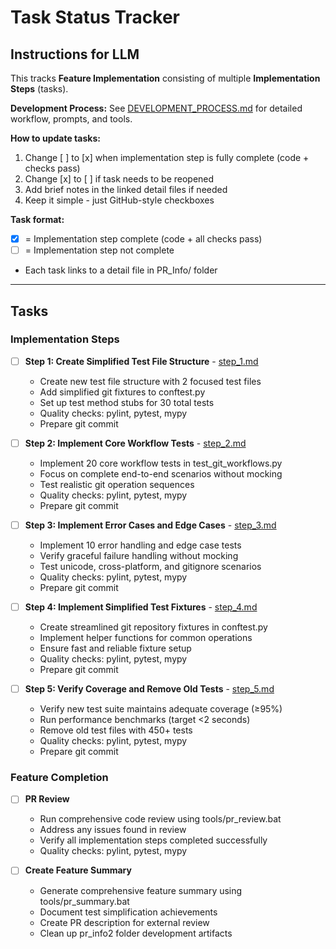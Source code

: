 # Task Status Tracker

## Instructions for LLM

This tracks **Feature Implementation** consisting of multiple **Implementation Steps** (tasks).

**Development Process:** See [DEVELOPMENT_PROCESS.md](./DEVELOPMENT_PROCESS.md) for detailed workflow, prompts, and tools.

**How to update tasks:**
1. Change [ ] to [x] when implementation step is fully complete (code + checks pass)
2. Change [x] to [ ] if task needs to be reopened
3. Add brief notes in the linked detail files if needed
4. Keep it simple - just GitHub-style checkboxes

**Task format:**
- [x] = Implementation step complete (code + all checks pass)
- [ ] = Implementation step not complete
- Each task links to a detail file in PR_Info/ folder

---

## Tasks

### Implementation Steps

- [ ] **Step 1: Create Simplified Test File Structure** - [step_1.md](steps/step_1.md)
  - Create new test file structure with 2 focused test files
  - Add simplified git fixtures to conftest.py
  - Set up test method stubs for 30 total tests
  - Quality checks: pylint, pytest, mypy
  - Prepare git commit

- [ ] **Step 2: Implement Core Workflow Tests** - [step_2.md](steps/step_2.md)
  - Implement 20 core workflow tests in test_git_workflows.py
  - Focus on complete end-to-end scenarios without mocking
  - Test realistic git operation sequences
  - Quality checks: pylint, pytest, mypy
  - Prepare git commit

- [ ] **Step 3: Implement Error Cases and Edge Cases** - [step_3.md](steps/step_3.md)
  - Implement 10 error handling and edge case tests
  - Verify graceful failure handling without mocking
  - Test unicode, cross-platform, and gitignore scenarios
  - Quality checks: pylint, pytest, mypy
  - Prepare git commit

- [ ] **Step 4: Implement Simplified Test Fixtures** - [step_4.md](steps/step_4.md)
  - Create streamlined git repository fixtures in conftest.py
  - Implement helper functions for common operations
  - Ensure fast and reliable fixture setup
  - Quality checks: pylint, pytest, mypy
  - Prepare git commit

- [ ] **Step 5: Verify Coverage and Remove Old Tests** - [step_5.md](steps/step_5.md)
  - Verify new test suite maintains adequate coverage (≥95%)
  - Run performance benchmarks (target <2 seconds)
  - Remove old test files with 450+ tests
  - Quality checks: pylint, pytest, mypy
  - Prepare git commit

### Feature Completion

- [ ] **PR Review**
  - Run comprehensive code review using tools/pr_review.bat
  - Address any issues found in review
  - Verify all implementation steps completed successfully
  - Quality checks: pylint, pytest, mypy

- [ ] **Create Feature Summary**
  - Generate comprehensive feature summary using tools/pr_summary.bat
  - Document test simplification achievements
  - Create PR description for external review
  - Clean up pr_info2 folder development artifacts
